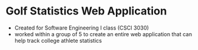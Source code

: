 # Golf Statistics Web Application

- Created for Software Engineering I class (CSCI 3030) 
- worked within a group of 5 to create an entire web application that can help track college athlete statistics
